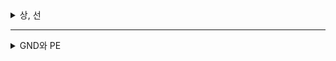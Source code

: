 <details><summary>상, 선</summary>  
  
  <details><summary>위상이란?</summary>  
  
  ![IMAGE](https://raw.githubusercontent.com/nogi-bot/resources/main/starpolar/images/059b2454-dc8e-46e5-850d-6f32105e943d-image.png)  
* 3상이란, 시간 주기가 다른 각 3개의 파형이 전달되어 오는 것 = 교류 왜? 전력 전송이 효율적이여서 애초에 발전소에서 3상을 만들어서 전달함. 그래서 사용자는 3상을 각 따로 캐치한 후 사용함  
</details>  
  
<details><summary>상, 선의 종류</summary>  
  
  ## **1. 상(Phase)의 종류**<br>  
* *"상"\*\*은 **교류 전원의 위상 차이**를 의미해. 일반적으로 다음과 같이 나뉘어:  
### **① 단상 (Single-phase)**<br>  
* **상 1개 + 중성선 1개 (또는 상 + 상)**  
* 가장 일반적인 가정용 전기 (예: 220V)  
* 콘센트, 가정용 기기  
### **② 3상 (Three-phase)**<br>  
* **상 3개 (보통 R, S, T)**  
* 각 상 간 위상차: **120도**  
* 산업용 전기, 모터, 인버터 등에 사용  
* 선간전압: 380V (대한민국 기준), 상전압: 220V  
  
## **2. 선(선로)의 종류**<br>  
여기서는 전선 하나하나를 의미하며, 어떤 전기 신호를 전달하는지를 기준으로 나눔.  
|선 이름|의미|설명|  
|:---|:---|:---|
|**R, S, T (또는 L1, L2, L3)**|상선 (Line)|각 상의 전력을 전달하는 선.|  
|**N (Neutral)**|중성선|Y결선의 중심점에서 나온 선. 상전압의 기준 역할.|  
|**E (Earth) 또는 PE (Protective Earth)**|접지선|누전이나 감전 보호용. 전기적 기준 GND 아님.|  
|**PEN**|중성 + 접지를 겸한 선|일부 3선식 시스템에서 사용 (위험성이 있어 요즘은 거의 안 씀)|  
  
## **3. 선로 구성 방식에 따른 구분**<br>  
|방식|선 개수|구성|설명|  
|:---|:---|:---|:---|
|**단상 2선식**|2개|L, N|일반 가정용. 220V 공급|  
|**단상 3선식**|3개|L1, L2, N|미국식 120V + 240V 병용 구조|  
|**3상 3선식**|3개|R, S, T|중성선 없음. 모터용|  
|**3상 4선식**|4개|R, S, T, N|산업 + 단상 병행 시스템|  
|**3상 5선식**|5개|R, S, T, N, PE|접지선까지 포함한 완전 보호 구조|  
</details>  
  
<details><summary>중성선의 의미</summary>  
  
  ## **중성선(N, Neutral)의 의미**<br>  
### **1. 정의**<br>  
* *Y결선(별 결선)\*\*에서 \*\*3개의 상(R, S, T)\*\*의 중심점을 뽑아낸 선.  
* 전기적으로 **세 상의 전압 평균점**이자, **전류가 귀환하는 경로** 역할을 해.  
* 보통 접지(PE)와는 별개로 다룸.  
  
## **3. 여기서 중성선의 역할**<br>  
**중성선(N)이 연결되어 있다면:**  
* *R/S/T의 전류 차이(불평형 전류)\*\*가 **중성선을 통해 흐름**  
* 이 흐름으로 인해 **중성점 전위가 다시 안정**됨  
* 결과적으로 **각 상의 부하에 걸리는 전압이 일정하게 유지됨**  
**즉, 중성선이 "전류의 조정통로"가 되어 전압 밸런스를 맞추는 거야.**  
---  
## **4. 비유로 쉽게 설명하자면:**<br>  
3개의 컵(R, S, T)에 물을 똑같이 담으면 수평이 맞아.  
→ 이게 평형 부하  
어느 컵에서 물을 덜 빼면 기울어짐  
→ 이게 불평형 부하  
**중성선은 그 기울어짐을 잡아주는 ‘자동 물 조절관’ 같은 역할**을 해.  
  
</details>  
</details>  
  
---  
  
<details><summary>GND와 PE</summary>  
  
  <details><summary>GND와 PE의 차이</summary>  
  
  ## **PE(Protective Earth)와 GND(Ground)의 차이**<br>  
|항목|PE (Protective Earth)|GND (Signal Ground)|  
|:---|:---|:---|
|다른 이름|E선, 접지선, 어스(earth)|신호 접지, 기준 전위|  
|목적|**감전/누전 보호용**|**회로 전압 기준점**|  
|연결 대상|전기기기의 금속 외함, 접지봉 등|회로 내 전자부품, MCU 등|  
|전압|전기적으로는 0V로 유지되지만, 노이즈나 전위차 존재 가능|회로 내부 기준이 되는 전압 (보통 0V)|  
|물리적 연결|\*\*전기 설비 접지 시스템(흙/땅)\*\*에 연결|회로 내에서만 사용, 외부 접지와 반드시 연결되는 건 아님|  
|절연 필요성|고전압/누전 보호용이라 안전기준 필요|로직 레벨 간 통신 기준으로 절연 여부는 상황에 따라 다름|  
---  
## **쉽게 말해 정리하면:**<br>  
* **PE**는 **사람을 지키기 위한 접지**야.  
* **GND**는 **전자회로의 기준 전위**야.  
  
</details>  
  
<details><summary>보드의 GND를 PE(접지선)에 연결하면 무슨 문제가 생기는가?</summary>  
  
  ## **2. 보드의 GND를 PE에 연결하면?**<br>  
### **[가능한 상황 – 흔히 있는 경우]**<br>  
* **GND = PE인 상황은 많음.**  
**왜?**  
→ 시스템 전체를 **‘절대 기준 전위(=지구 전위)’에 고정**하기 위함  
→ 정전기, 노이즈 제거에도 유리  
---  
### **[문제 생기는 상황]**<br>  
### 1. **노이즈 유입**<br>  
* PE는 건물 전체의 전자기 환경(노이즈, 전류, 낙뢰 등)을 받아  
* PE에 직접 연결된 GND는 이 **노이즈가 회로에 유입**될 수 있음  
* 민감한 아날로그 회로나 센서 → 오동작 가능  
### 2. **접지 루프(Ground Loop)** 발생<br>  
* 장비 간 PE 접지 구조가 다를 경우  
### 3. **PE 접지 끊김 or 누설 시 감전 위험**<br>  
* **GND가 PE에 연결된 상태에서 누전 발생**하면  
### 4. **절연 파괴 가능성**<br>  
* 보드가 **절연 설계된 시스템**인데 GND를 PE에 묶으면  
</details>  
  
<details><summary>MCU에 GND를 0v로 맞추려면 floating이 아닌 접지에 연결해야 하는게 아닌가?<br>그리고 MCU에 전원을 넣기위해 USB로 연결하면 똑같이 PE에 연결되는게 아닌가?</summary>  
  
  ## **1. MCU의 GND는 어떻게 0V로 정해지는가?**<br>  
> MCU의 GND는 전원 공급 기준점에 의해 상대적으로 0V가 되는 거지,  
  
* 즉, \*\*MCU 보드의 GND는 ‘floating GND’\*\*여도 회로는 **정상 동작**함.  
* 예를 들어:  
---  
## **2. 그럼 왜 PE 접지랑 연결하면 ‘절대 0V’로 되는가?**<br>  
* *PE(Protective Earth)는 건물 전체에서 공유하는 '지구 기준 전위'\*\*임  
* GND를 여기에 연결하면 **그 순간부터 GND는 "절대 0V" 기준이 됨**  
* 이건:  
## **4. 왜 대부분 회로에서 GND를 PE에 직접 안 묶는가?**<br>  
* 보드나 센서의 **노이즈 민감도**, **측정 정밀도**를 위해 **floating GND**가 유리함  
* 특히 **전류 측정, 고전압 제어, 절연 ADC 사용 시** 반드시 절연 필요  
* MCU 입장에서 중요한 건 **자기 GND와 Vcc가 안정적인 상대 전압을 유지하는 것** → 반드시 지구(GND)랑 맞출 필요는 없음  
---  
## **5. 요약표로 정리하면:**<br>  
|연결 상황|MCU GND = PE?|설명|  
|:---|:---|:---|
|데스크탑 USB 연결|O|PC 파워서플라이가 PE에 연결돼 있음|  
|노트북 + 배터리|X|GND는 floating|  
|일반 USB 전원 어댑터|X (대부분)|절연되어 있어서 PE와 분리|  
|산업용 파워서플라이 (접지된)|O|PE와 GND 연결 가능|  
  
</details>  
</details>  
